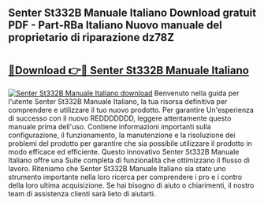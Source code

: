 ## Senter St332B Manuale Italiano Download gratuit PDF - Part-RBa Italiano Nuovo manuale del proprietario di riparazione dz78Z

# <h2><a href="http://dfcqfvy.blite.top/?on=Senter+St332B+Manuale+Italiano">🔗Download 👉🔴 Senter St332B Manuale Italiano</a></h2>

[![Senter St332B Manuale Italiano download](https://i.imgur.com/lujVjoI.png)](http://dfcqfvy.blite.top/?on=Senter+St332B+Manuale+Italiano)
Benvenuto nella guida per l'utente Senter St332B Manuale Italiano, la tua risorsa definitiva per comprendere e utilizzare il tuo nuovo prodotto. Per garantire Un'esperienza di successo con il nuovo REDDDDDDD, leggere attentamente questo manuale prima dell'uso. Contiene informazioni importanti sulla configurazione, il funzionamento, la manutenzione e la risoluzione dei problemi del prodotto per garantire che sia possibile utilizzare il prodotto in modo efficace ed efficiente. Questo innovativo Senter St332B Manuale Italiano offre una Suite completa di funzionalità che ottimizzano il flusso di lavoro. Riteniamo che Senter St332B Manuale Italiano sia stato uno strumento importante nella loro ricerca per comprendere i pro e i contro della loro ultima acquisizione. Se hai bisogno di aiuto o chiarimenti, il nostro team di assistenza clienti sarà lieto di aiutarti.
